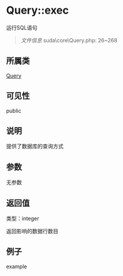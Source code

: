 # Query::exec

运行SQL语句

> *文件信息* suda\core\Query.php: 26~268

## 所属类 

[Query](../Query.md)

## 可见性

 public 

## 说明

提供了数据库的查询方式



## 参数


无参数


## 返回值

类型：integer

 返回影响的数据行数目



## 例子

example
